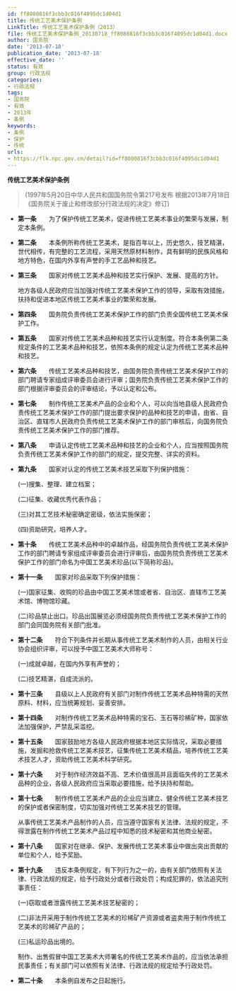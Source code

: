 ```yaml
---
id: ff8080816f3cbb3c016f4095dc1d04d1
title: 传统工艺美术保护条例
LinkTitle: 传统工艺美术保护条例（2013）
file: 传统工艺美术保护条例_20130718_ff8080816f3cbb3c016f4095dc1d04d1.docx
author: 国务院
date: '2013-07-18'
publication_date: '2013-07-18'
effective_date: ''
status: 有效
group: 行政法规
categories:
- 行政法规
tags:
- 国务院
- 有效
- 2013年
- 条例
keywords:
- 条例
- 保护
- 传统
urls:
- https://flk.npc.gov.cn/detail?id=ff8080816f3cbb3c016f4095dc1d04d1
---
```


**传统工艺美术保护条例**

> (1997年5月20日中华人民共和国国务院令第217号发布 根据2013年7月18日《国务院关于废止和修改部分行政法规的决定》修订)

- **第一条**　　为了保护传统工艺美术，促进传统工艺美术事业的繁荣与发展，制定本条例。

- **第二条**　　本条例所称传统工艺美术，是指百年以上，历史悠久，技艺精湛，世代相传，有完整的工艺流程，采用天然原材料制作，具有鲜明的民族风格和地方特色，在国内外享有声誉的手工艺品种和技艺。

- **第三条**　　国家对传统工艺美术品种和技艺实行保护、发展、提高的方针。

  地方各级人民政府应当加强对传统工艺美术保护工作的领导，采取有效措施，扶持和促进本地区传统工艺美术事业的繁荣和发展。

- **第四条**　　国务院负责传统工艺美术保护工作的部门负责全国传统工艺美术保护工作。

- **第五条**　　国家对传统工艺美术品种和技艺实行认定制度。符合本条例第二条规定条件的工艺美术品种和技艺，依照本条例的规定认定为传统工艺美术品种和技艺。

- **第六条**　　传统工艺美术品种和技艺，由国务院负责传统工艺美术保护工作的部门聘请专家组成评审委员会进行评审；国务院负责传统工艺美术保护工作的部门根据评审委员会的评审结论，予以认定和公布。

- **第七条**　　制作传统工艺美术产品的企业和个人，可以向当地县级人民政府负责传统工艺美术保护工作的部门提出要求保护的品种和技艺的申请，由省、自治区、直辖市人民政府负责传统工艺美术保护工作的部门审核后，向国务院负责传统工艺美术保护工作的部门推荐。

- **第八条**　　申请认定传统工艺美术品种和技艺的企业和个人，应当按照国务院负责传统工艺美术保护工作的部门的规定，提交完整、详实的资料。

- **第九条**　　国家对认定的传统工艺美术技艺采取下列保护措施：

  (一)搜集、整理、建立档案；

  (二)征集、收藏优秀代表作品；

  (三)对其工艺技术秘密确定密级，依法实施保密；

  (四)资助研究，培养人才。

- **第十条**　　传统工艺美术品种中的卓越作品，经国务院负责传统工艺美术保护工作的部门聘请专家组成评审委员会进行评审后，由国务院负责传统工艺美术保护工作的部门命名为中国工艺美术珍品(以下简称珍品)。

- **第十一条**　　国家对珍品采取下列保护措施：

  (一)国家征集、收购的珍品由中国工艺美术馆或者省、自治区、直辖市工艺美术馆、博物馆珍藏。

  (二)珍品禁止出口。珍品出国展览必须经国务院负责传统工艺美术保护工作的部门会同国务院有关部门批准。

- **第十二条**　　符合下列条件并长期从事传统工艺美术制作的人员，由相关行业协会组织评审，可以授予中国工艺美术大师称号：

  (一)成就卓越，在国内外享有声誉的；

  (二)技艺精湛，自成流派的。

- **第十三条**　　县级以上人民政府有关部门对制作传统工艺美术品种特需的天然原料、材料，应当统筹规划、妥善安排。

- **第十四条**　　对制作传统工艺美术品种特需的宝石、玉石等珍稀矿种，国家依法加强保护，严禁乱采滥挖。

- **第十五条**　　国家鼓励地方各级人民政府根据本地区实际情况，采取必要措施，发掘和抢救传统工艺美术技艺，征集传统工艺美术精品，培养传统工艺美术技艺人才，资助传统工艺美术科学研究。

- **第十六条**　　对于制作经济效益不高、艺术价值很高并且面临失传的工艺美术品种的企业，各级人民政府应当采取必要措施，给予扶持和帮助。

- **第十七条**　　制作传统工艺美术产品的企业应当建立、健全传统工艺美术技艺的保护或者保密制度，切实加强对传统工艺美术技艺的管理。

  从事传统工艺美术产品制作的人员，应当遵守国家有关法律、法规的规定，不得泄露在制作传统工艺美术产品过程中知悉的技术秘密和其他商业秘密。

- **第十八条**　　国家对在继承、保护、发展传统工艺美术事业中做出突出贡献的单位和个人，给予奖励。

- **第十九条**　　违反本条例规定，有下列行为之一的，由有关部门依照有关法律、行政法规的规定，给予行政处分或者行政处罚；构成犯罪的，依法追究刑事责任：

  (一)窃取或者泄露传统工艺美术技艺秘密的；

  (二)非法开采用于制作传统工艺美术的珍稀矿产资源或者盗卖用于制作传统工艺美术的珍稀矿产品的；

  (三)私运珍品出境的。

  制作、出售假冒中国工艺美术大师署名的传统工艺美术作品的，应当依法承担民事责任；有关部门可以依照有关法律、行政法规的规定给予行政处罚。

- **第二十条**　　本条例自发布之日起施行。
